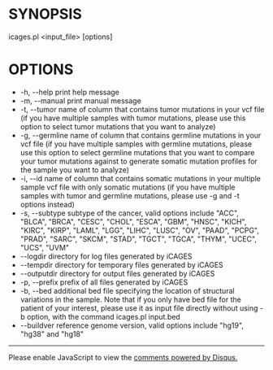 # SYNOPSIS

icages.pl <input_file> [options]

# OPTIONS

- -h, --help                      print help message   
- -m, --manual                    print manual message
- -t, --tumor <TEXT>              name of column that contains tumor mutations in your vcf file (if you have multiple samples with tumor mutations, please use this option to select tumor mutations that you want to analyze)
- -g, --germline <TEXT>           name of column that contains germline mutations in your vcf file (if you have multiple samples with germline mutations, please use this option to select germline mutations that you want to compare your tumor mutations against to generate somatic mutation profiles for the sample you want to analyze)
- -i, --id <TEXT>                 name of column that contains somatic mutations in your multiple sample vcf file with only somatic mutations (if you have multiple samples with tumor and germline mutations, please use -g and -t options instead)
- -s, --subtype <TEXT>            subtype of the cancer, valid options include "ACC", "BLCA", "BRCA", "CESC", "CHOL", "ESCA", "GBM", "HNSC", "KICH", "KIRC", "KIRP", "LAML", "LGG", "LIHC", "LUSC", "OV", "PAAD", "PCPG", "PRAD", "SARC", "SKCM", "STAD", "TGCT", "TGCA", "THYM", "UCEC", "UCS", "UVM"
- --logdir                        directory for log files generated by iCAGES
- --tempdir <TEXT>                directory for temporary files generated by iCAGES
- --outputdir <TEXT>              directory for output files generated by iCAGES
- -p, --prefix <TEXT>             prefix of all files generated by iCAGES
- -b, --bed <TEXT>                additional bed file specifying the location of structural variations in the sample. Note that if you only have bed file for the patient of your interest, please use it as input file directly without using -b option, with the command icages.pl input.bed
- --buildver <TEXT>               reference genome version, valid options include "hg19", "hg38" and "hg18"

---

<div id="disqus_thread"></div>
<script type="text/javascript">
    /* * * CONFIGURATION VARIABLES * * */
    var disqus_shortname = 'icages';
    var disqus_identifier = 'usage';
    var disqus_title = 'Usage';
    
    /* * * DON'T EDIT BELOW THIS LINE * * */
    (function() {
        var dsq = document.createElement('script'); dsq.type = 'text/javascript'; dsq.async = true;
        dsq.src = '//' + disqus_shortname + '.disqus.com/embed.js';
        (document.getElementsByTagName('head')[0] || document.getElementsByTagName('body')[0]).appendChild(dsq);
    })();
</script>
<noscript>Please enable JavaScript to view the <a href="https://disqus.com/?ref_noscript" rel="nofollow">comments powered by Disqus.</a></noscript>